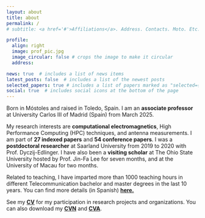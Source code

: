 ```yaml
---
layout: about
title: about
permalink: /
# subtitle: <a href='#'>Affiliations</a>. Address. Contacts. Moto. Etc.

profile:
  align: right
  image: prof_pic.jpg
  image_circular: false # crops the image to make it circular
  address: 

news: true  # includes a list of news items
latest_posts: false  # includes a list of the newest posts
selected_papers: true # includes a list of papers marked as "selected={true}"
social: true  # includes social icons at the bottom of the page
---
```


Born in Móstoles and raised in Toledo, Spain. I am an **associate professor** at
University Carlos III of Madrid (Spain) from March 2025.

My research interests are **computational electromagnetics**, High Performance
Computing (HPC) techniques, and antenna measurements. I am part of **27 indexed
papers** and **54 conference papers**. I was a **postdoctoral researcher** at
Saarland University from 2019 to 2020 with Prof. Dyczij-Edlinger. I have also
been a **visiting scholar** at The Ohio State University hosted by Prof. Jin-Fa
Lee for seven months, and at the University of Macau for two months. 

Related to teaching, I have imparted more than 1000 teaching hours in different
Telecommunication bachelor and master degrees in the last 10 years. You can find
more details (in Spanish) **[here.](https://aamorm.github.io/teaching)**

See my **[CV](https://aamorm.github.io/cv)** for my participation in research
projects and organizations. You can also download my
**[CVN](https://cvn.fecyt.es/0000-0002-6123-4324)** and
**[CVA](/assets/pdf/cva_aamor.pdf)**.

<!-- I am the current coordinator at the **[GT-Jóvenes](https://www.coit.es/grupos-de-trabajo/gt-jovenes)** at the Spanish College of Telecommunications Engineers (COIT), and I have also been appointed to the Spanish committee of **[URSI](https://ursi.es/comite-nacional/)** as the representative of young researchers in the field of radio science. I am also the representative of my university in the international working group IEEE P2816 APS/SC/CEM on computational electromagnetics.

You can download my personal CV **[here](/assets/pdf/curriculum_en.pdf)**,
my CVN **[here](https://cvn.fecyt.es/0000-0002-6123-4324)**,
and their abbreviated version **[here](/assets/pdf/cva_aamor.pdf)**. -->
